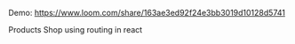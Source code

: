 Demo:
https://www.loom.com/share/163ae3ed92f24e3bb3019d10128d5741

Products Shop 
using routing in react
